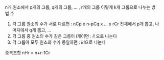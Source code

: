 n개 원소에서 p개의 그룹, q개의 그룹, ... , r개의 그룹 이렇게 k개 그룹으로 나누는 방법 수
1. 각 그룹 원소의 수가 서로 다르면 : nCp x n-pCq x ... x rCr
	전체에서 p개 뽑고, 나머지에서 q개 뽑고, ... 
2. 각 그룹 중 원소의 수가 같은 그룹이 i개이면 : $i!$ 으로 나눈다
3. 각 그룹이 모두 원소의 수가 동일하면 : $k!$으로 나눈다

중복조합 nHr = n+r-1Cr
